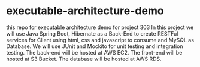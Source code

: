 # executable-architecture-demo
this repo for executable architecture demo for project 303
In this project we will use Java Spring Boot, Hibernate as a Back-End to create RESTFul services for Client using html, css and javascript to consume and MySQL as Database.
We will use JUnit and Mockito for unit testing and integration testing.
The back-end will be hosted at AWS EC2.
The front-end will be hosted at S3 Bucket.
The database will be hosted at AWS RDS.
